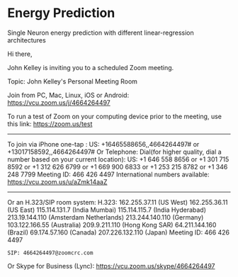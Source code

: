 # Energy Prediction
 Single Neuron energy prediction with different linear-regression architectures
 
Hi there, 

John Kelley is inviting you to a scheduled Zoom meeting. 

Topic: John Kelley's Personal Meeting Room

Join from PC, Mac, Linux, iOS or Android: https://vcu.zoom.us/j/4664264497

To run a test of Zoom on your computing device prior to the meeting, use this link: https://zoom.us/test

----------------

To join via iPhone one-tap :
    US: +16465588656,,4664264497#  or +13017158592,,4664264497# 
Or Telephone:
    Dial(for higher quality, dial a number based on your current location): 
        US: +1 646 558 8656  or +1 301 715 8592  or +1 312 626 6799  or +1 669 900 6833  or +1 253 215 8782  or +1 346 248 7799 
    Meeting ID: 466 426 4497
    International numbers available: https://vcu.zoom.us/u/aZmk14aaZ

----------------

Or an H.323/SIP room system:
    H.323: 
        162.255.37.11 (US West)
        162.255.36.11 (US East)
        115.114.131.7 (India Mumbai)
        115.114.115.7 (India Hyderabad)
        213.19.144.110 (Amsterdam Netherlands)
        213.244.140.110 (Germany)
        103.122.166.55 (Australia)
        209.9.211.110 (Hong Kong SAR)
        64.211.144.160 (Brazil)
        69.174.57.160 (Canada)
        207.226.132.110 (Japan)
    Meeting ID: 466 426 4497

    SIP: 4664264497@zoomcrc.com

Or Skype for Business (Lync):
    https://vcu.zoom.us/skype/4664264497


